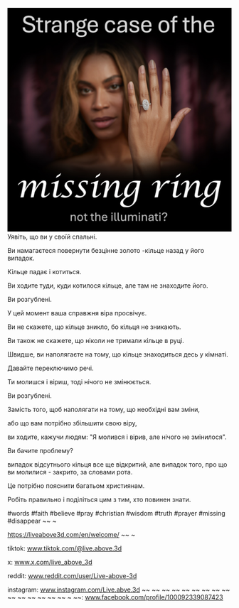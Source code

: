![Video cover image](../cover.jpeg)
Уявіть, що ви у своїй спальні.

Ви намагаєтеся повернути безцінне золото -кільце назад у його випадок.

Кільце падає і котиться.

Ви ходите туди, куди котилося кільце, але там не знаходите його.

Ви розгублені.

У цей момент ваша справжня віра просвічує.

Ви не скажете, що кільце зникло, бо кільця не зникають.

Ви також не скажете, що ніколи не тримали кільце в руці.

Швидше, ви наполягаєте на тому, що кільце знаходиться десь у кімнаті.

Давайте переключимо речі.

Ти молишся і віриш, тоді нічого не змінюється.

Ви розгублені.

Замість того, щоб наполягати на тому, що необхідні вам зміни,

або що вам потрібно збільшити свою віру,

ви ходите, кажучи людям: "Я молився і вірив, але нічого не змінилося".

Ви бачите проблему?

випадок відсутнього кільця все ще відкритий, але випадок того, про що ви молилися - закрито, за словами рота.

Це потрібно пояснити багатьом християнам.

Робіть правильно і поділіться цим з тим, хто повинен знати.


#words #faith #believe #pray #christian #wisdom #truth #prayer #missing #disappear ~~ ~


https://liveabove3d.com/en/welcome/ ~~ ~

tiktok: www.tiktok.com/@live.above.3d


x: www.x.com/live_above_3d

reddit: www.reddit.com/user/Live-above-3d

instagram: www.instagram.com/Live.abve.3d ~~ ~~ ~~ ~~ ~~ ~~ ~~ ~~ ~~ ~~ ~~ ~~ ~~ ~~ ~~ ~ ~~: www.facebook.com/profile/100092339087423




